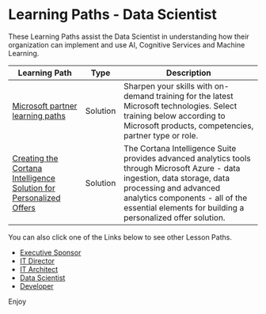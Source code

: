 # Learning Paths - Data Scientist


These Learning Paths assist the Data Scientist in understanding how their organization can implement and use AI, Cognitive Services and Machine Learning.

| Learning Path | Type | Description
| --- |  --- | ---
| [Microsoft partner learning paths](https://mspartnerlp.partner.microsoft.com/LearningPath/LearningPath/DLPaths?trackId=1697&rowId=2282) | Solution | Sharpen your skills with on-demand training for the latest Microsoft technologies. Select training below according to Microsoft products, competencies, partner type or role.
| [Creating the Cortana Intelligence Solution for Personalized Offers]() | Solution | The Cortana Intelligence Suite provides advanced analytics tools through Microsoft Azure - data ingestion, data storage, data processing and advanced analytics components - all of the essential elements for building a personalized offer solution.

You can also click one of the Links below to see other Lesson Paths.

- [Executive Sponsor](https://github.com/BuckWoody/LearningPaths/tree/master/Executive%20Sponsor)
- [IT Director](https://github.com/BuckWoody/LearningPaths/tree/master/IT%20Director)
- [IT Architect](https://github.com/BuckWoody/LearningPaths/tree/master/IT%20Architect)
- [Data Scientist](https://github.com/BuckWoody/LearningPaths/tree/master/Data%20Scientist)
- [Developer](https://github.com/BuckWoody/LearningPaths/tree/master/Developer)

Enjoy 